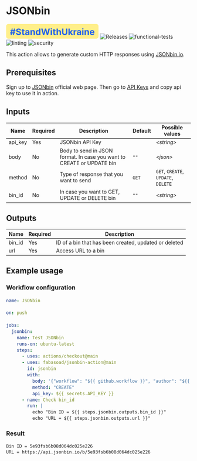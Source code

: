 # JSONbin

[![Stand With Ukraine](https://raw.githubusercontent.com/vshymanskyy/StandWithUkraine/main/badges/StandWithUkraine.svg)](https://stand-with-ukraine.pp.ua)
![Releases](https://img.shields.io/github/v/release/fabasoad/jsonbin-action?include_prereleases)
![functional-tests](https://github.com/fabasoad/jsonbin-action/actions/workflows/functional-tests.yml/badge.svg)
![linting](https://github.com/fabasoad/jsonbin-action/actions/workflows/linting.yml/badge.svg)
![security](https://github.com/fabasoad/jsonbin-action/actions/workflows/security.yml/badge.svg)

This action allows to generate custom HTTP responses using [JSONbin.io](https://jsonbin.io).

## Prerequisites

Sign up to [JSONbin](https://jsonbin.io) official web page. Then go to [API Keys](https://jsonbin.io/api-keys)
and copy api key to use it in action.

## Inputs

<!-- prettier-ignore-start -->
| Name    | Required | Description                                                           | Default | Possible values                     |
|---------|----------|-----------------------------------------------------------------------|---------|-------------------------------------|
| api_key | Yes      | JSONbin API Key                                                       |         | _&lt;string&gt;_                    |
| body    | No       | Body to send in JSON format. In case you want to CREATE or UPDATE bin | `""`    | _&lt;json&gt;_                      |
| method  | No       | Type of response that you want to send                                | `GET`   | `GET`, `CREATE`, `UPDATE`, `DELETE` |
| bin_id  | No       | In case you want to GET, UPDATE or DELETE bin                         | `""`    | _&lt;string&gt;_                    |
<!-- prettier-ignore-end -->

## Outputs

<!-- prettier-ignore-start -->
| Name   | Required | Description                                           |
|--------|----------|-------------------------------------------------------|
| bin_id | Yes      | ID of a bin that has been created, updated or deleted |
| url    | Yes      | Access URL to a bin                                   |
<!-- prettier-ignore-end -->

## Example usage

### Workflow configuration

```yaml
name: JSONbin

on: push

jobs:
  jsonbin:
    name: Test JSONbin
    runs-on: ubuntu-latest
    steps:
      - uses: actions/checkout@main
      - uses: fabasoad/jsonbin-action@main
        id: jsonbin
        with:
          body: '{"workflow": "${{ github.workflow }}", "author": "${{ github.actor }}", "number": "${{ github.run_number }}"}'
          method: "CREATE"
          api_key: ${{ secrets.API_KEY }}
      - name: Check bin_id
        run: |
          echo "Bin ID = ${{ steps.jsonbin.outputs.bin_id }}"
          echo "URL = ${{ steps.jsonbin.outputs.url }}"
```

### Result

```text
Bin ID = 5e93fsb6b08d064dc025e226
URL = https://api.jsonbin.io/b/5e93fsb6b08d064dc025e226
```
